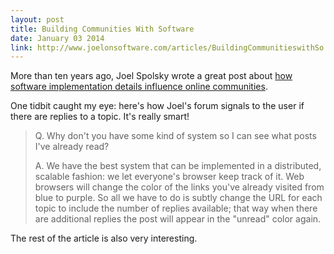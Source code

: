 ```yaml
---
layout: post
title: Building Communities With Software
date: January 03 2014
link: http://www.joelonsoftware.com/articles/BuildingCommunitieswithSo.html 
---
```


More than ten years ago, Joel Spolsky wrote a great post about [how software implementation details influence online communities](http://www.joelonsoftware.com/articles/BuildingCommunitieswithSo.html). 

One tidbit caught my eye: here's how Joel's forum signals to the user if there are replies to a topic. It's really smart!

> Q. Why don't you have some kind of system so I can see what posts I've already read?
>
> A. We have the best system that can be implemented in a distributed, scalable fashion: we let everyone's browser keep track of it. Web browsers will change the color of the links you've already visited from blue to purple. So all we have to do is subtly change the URL for each topic to include the number of replies available; that way when there are additional replies the post will appear in the "unread" color again.

The rest of the article is also very interesting.
